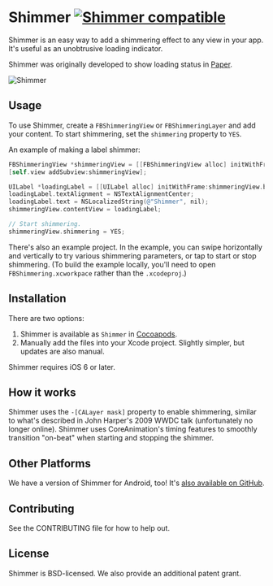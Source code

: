 # Shimmer [![Shimmer compatible](https://img.shields.io/badge/Carthage-compatible-4BC51D.svg?style=flat)](https://github.com/facebook/Shimmer)
Shimmer is an easy way to add a shimmering effect to any view in your app. It's useful as an unobtrusive loading indicator.

Shimmer was originally developed to show loading status in [Paper](http://facebook.com/paper).

![Shimmer](https://github.com/facebook/Shimmer/blob/master/shimmer.gif?raw=true)

## Usage
To use Shimmer, create a `FBShimmeringView` or `FBShimmeringLayer` and add your content. To start shimmering, set the `shimmering` property to `YES`.

An example of making a label shimmer:

```objective-c
FBShimmeringView *shimmeringView = [[FBShimmeringView alloc] initWithFrame:self.view.bounds];
[self.view addSubview:shimmeringView];

UILabel *loadingLabel = [[UILabel alloc] initWithFrame:shimmeringView.bounds];
loadingLabel.textAlignment = NSTextAlignmentCenter;
loadingLabel.text = NSLocalizedString(@"Shimmer", nil);
shimmeringView.contentView = loadingLabel;

// Start shimmering.
shimmeringView.shimmering = YES;
```

There's also an example project. In the example, you can swipe horizontally and vertically to try various shimmering parameters, or tap to start or stop shimmering. (To build the example locally, you'll need to open `FBShimmering.xcworkpace` rather than the `.xcodeproj`.)

## Installation
There are two options:

 1. Shimmer is available as `Shimmer` in [Cocoapods](http://cocoapods.org).
 2. Manually add the files into your Xcode project. Slightly simpler, but updates are also manual.

Shimmer requires iOS 6 or later.

## How it works
Shimmer uses the `-[CALayer mask]` property to enable shimmering, similar to what's described in John Harper's 2009 WWDC talk (unfortunately no longer online). Shimmer uses CoreAnimation's timing features to smoothly transition "on-beat" when starting and stopping the shimmer.

## Other Platforms

We have a version of Shimmer for Android, too! It's [also available on GitHub](https://github.com/facebook/shimmer-android).

## Contributing
See the CONTRIBUTING file for how to help out.

## License
Shimmer is BSD-licensed. We also provide an additional patent grant.

